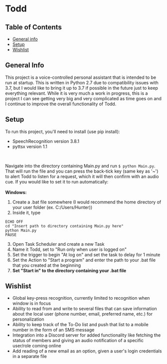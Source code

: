 # Todd

## Table of Contents
* [General info](#general-info)
* [Setup](#setup)
* [Wishlist](#wishlist)

## General Info
This project is a voice-controlled personal assistant that is intended to be run at startup. This is written in Python 2.7 due to compatibility issues with 3.7, but I would like to bring it up to 3.7 if possible in the future just to keep everything relevant. While it is very much a work in progress, this is a project I can see getting very big and very complicated as time goes on and I continue to improve the overall functionality of Todd.

## Setup
To run this project, you'll need to install (use pip install):
* SpeechRecognition version 3.8.1
* pyttsx version 1.1 
<br />

Navigate into the directory containing Main.py and run `$ python Main.py`. That will run the file and you can press the back-tick key (same key as '~') to alert Todd to listen for a request, which it will then confirm with an audio cue. If you would like to set it to run automatically: <br />
<br />
**Windows:**
1. Create a .bat file somewhere (I would recommend the home directory of your user folder (ex. C:/Users/Hunter))
2. Inside it, type
```
ECHO OFF
cd "Insert path to directory containing Main.py here"
python Main.py
PAUSE
```
3. Open Task Scheduler and create a new Task
4. Name it Todd, set to "Run only when user is logged on"
5. Set the trigger to begin "At log on" and set the task to delay for 1 minute
6. Set the Action to "Start a program" and enter the path to your .bat file that you created at the beginning
7. **Set "Start in" to the directory containing your .bat file**

## Wishlist
* Global key-press recognition, currently limited to recognition when window is in focus
* Ability to read from and write to several files that can save information about the local user (phone number, email, preferred name, etc.) for personalization
* Ability to keep track of the To-Do list and push that list to a mobile number in the form of an SMS message
* Integration into a Discord server for added functionality like fetching the status of members and giving an audio notification of a specific user/role coming online
* Add reading of a new email as an option, given a user's login credentials in a separate file
